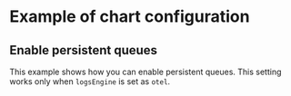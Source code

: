 # Example of chart configuration

## Enable persistent queues

This example shows how you can enable persistent queues. This setting works only when `logsEngine` is set
as `otel`.
